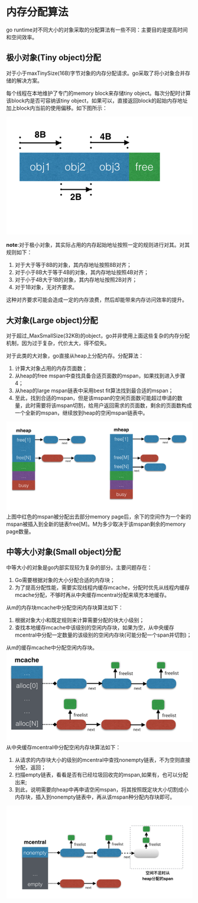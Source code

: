 # 内存分配算法

go runtime对不同大小的对象采取的分配算法有一些不同：主要目的是提高时间和空间效率。

## 极小对象\(Tiny object\)分配

对于小于maxTinySize\(16B\)字节对象的内存分配请求。go采取了将小对象合并存储的解决方案。

每个线程在本地维护了专门的memory block来存储tiny object。每次分配时计算该block内是否可容纳该tiny object，如果可以，直接返回block的起始内存地址加上block内当前的使用偏移。如下图所示：

![](../../.gitbook/assets/内存分配1.png)

**note**:对于极小对象，其实际占用的内存起始地址按照一定的规则进行对其。对其规则如下：

1. 对于大于等于8B的对象，其内存地址按照8B对齐；
2. 对于小于8B大于等于4B的对象，其内存地址按照4B对齐；
3. 对于小于4B大于1B的对象，其内存地址按照2B对齐；
4. 对于1B对象，无对齐要求。

这种对齐要求可能会造成一定的内存浪费，然后却能带来内存访问效率的提升。

## 大对象\(Large object\)分配

对于超过\_MaxSmallSize\(32KB\)的object，go并非使用上面这些复杂的内存分配机制，因为过于复杂，代价太大，得不偿失。

对于此类的大对象，go直接从heap上分配内存。分配算法：

1. 计算大对象占用的内存页面数；
2. 从heap的free mspan中查找具备合适页面数的mspan，如果找到进入步骤4；
3. 从heap的large mspan链表中采用best fit算法找到最合适的mspan；
4. 至此，找到合适的mspan，但是该mspan的空闲页面数可能超过申请的数量，此时需要将该mspan切割，给用户返回需求的页面数，剩余的页面数构成一个全新的mspan，继续放到heap的空闲mspan链表中。

![](../../.gitbook/assets/内存分配2.png)上图中红色的mspan被分配出去部分memory page后，余下的空间作为一个新的mspan被插入到全新的链表free\[M\]。M为多少取决于该mspan剩余的memory page数量。

## 中等大小对象\(Small object\)分配

中等大小的对象是go内部实现较为复杂的部分。主要问题存在：

1. Go需要根据对象的大小分配合适的内存块；
2. 为了提高分配性能，需要实现线程内缓存mcache，分配时优先从线程内缓存mcache分配，不够时再从中央缓存mcentral分配来填充本地缓存。

从m的内存块mcache中分配空闲内存块算法如下：

1. 根据对象大小和既定规则来计算需要分配的块大小级别；
2. 查找本地缓存mcache中该级别的空闲内存块，如果为空，从中央缓存mcentral中分配一定数量的该级别的空闲内存块\(可能分配一个span并切割\)；

从m的缓存mcache中分配空闲内存块。![](../../.gitbook/assets/内存分配3.png)从中央缓存mcentral中分配空闲内存块算法如下：

1. 从请求的内存块大小的级别的mcentral中查找nonempty链表，不为空则直接分配，返回；
2. 扫描empty链表，看看是否有已经垃圾回收完的mspan,如果有，也可以分配出来;
3. 到此，说明需要向heap中再申请空闲mspan，将其按照既定块大小切割成小内存块，插入到nonempty链表中，再从该mspan种分配内存块即可。

![](../../.gitbook/assets/内存分配4.png)

